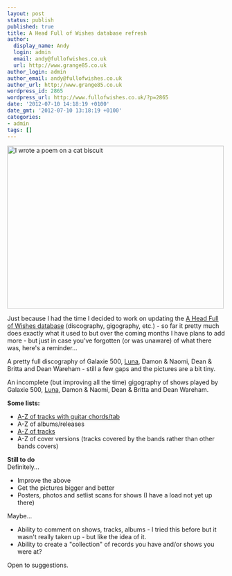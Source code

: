 ```yaml
---
layout: post
status: publish
published: true
title: A Head Full of Wishes database refresh
author:
  display_name: Andy
  login: admin
  email: andy@fullofwishes.co.uk
  url: http://www.grange85.co.uk
author_login: admin
author_email: andy@fullofwishes.co.uk
author_url: http://www.grange85.co.uk
wordpress_id: 2865
wordpress_url: http://www.fullofwishes.co.uk/?p=2865
date: '2012-07-10 14:18:19 +0100'
date_gmt: '2012-07-10 13:18:19 +0100'
categories:
- admin
tags: []
---
```

<p><a href="http://www.flickr.com/photos/grange85/9400848/" title="I wrote a poem on a cat biscuit by andyaldridge, on Flickr"><img class="aligncenter" src="http://farm1.staticflickr.com/6/9400848_f8732840fa.jpg" width="500" height="375" alt="I wrote a poem on a cat biscuit"></a></p>
<p>Just because I had the time I decided to work on updating the <a href="http://db.fullofwishes.co.uk">A Head Full of Wishes database</a> (discography, gigography, etc.) - so far it pretty much does exactly what it used to but over the coming months I have plans to add more - but just in case you've forgotten (or was unaware) of what there was, here's a reminder...</p>
<p>A pretty full discography of <span class="removed_link" title="http://db.fullofwishes.co.uk/database/discography/galaxie_500">Galaxie 500</span>, <a href="http://db.fullofwishes.co.uk/database/discography/luna" title="Luna discography">Luna</a>, <span class="removed_link" title="http://db.fullofwishes.co.uk/database/discography/damon_and_naomi">Damon & Naomi</span>, <span class="removed_link" title="http://db.fullofwishes.co.uk/database/discography/dean_and_britta">Dean & Britta</span> and <span class="removed_link" title="http://db.fullofwishes.co.uk/database/discography/dean_wareham">Dean Wareham</span> - still a few gaps and the pictures are a bit tiny.</p>
<p>An incomplete (but improving all the time) gigography of shows played by <span class="removed_link" title="http://db.fullofwishes.co.uk/database/gigography/galaxie_500">Galaxie 500</span>, <a href="http://db.fullofwishes.co.uk/database/gigography/luna" title="Luna gigography">Luna</a>, <span class="removed_link" title="http://db.fullofwishes.co.uk/database/gigography/damon_and_naomi">Damon & Naomi</span>, <span class="removed_link" title="http://db.fullofwishes.co.uk/database/gigography/dean_and_britta">Dean & Britta</span> and <span class="removed_link" title="http://db.fullofwishes.co.uk/database/gigography/dean_wareham">Dean Wareham</span>.</p>
<p><strong>Some lists: </strong></p>
<ul>
<li><a href="/database/guitar-chords/">A-Z of tracks with guitar chords/tab</a></li>
<li><span class="removed_link" title="http://db.fullofwishes.co.uk/database/lists/albums">A-Z of albums/releases</span></li>
<li><a href="/database/tracks/">A-Z of tracks</a></li>
<li><span class="removed_link" title="http://db.fullofwishes.co.uk/database/track/covers">A-Z of cover versions</span> (tracks covered by the bands rather than other bands covers)</li>
</ul>
<p><strong>Still to do</strong><br />
Definitely...</p>
<ul>
<li>Improve the above</li>
<li>Get the pictures bigger and better</li>
<li>Posters, photos and setlist scans for shows (I have a load not yet up there)</li>
</ul>
<p>Maybe...</p>
<ul>
<li>Ability to comment on shows, tracks, albums - I tried this before but it wasn't really taken up - but like the idea of it.</li>
<li>Ability to create a "collection" of records you have and/or shows you were at?</li>
</ul>
<p>Open to suggestions.</p>

